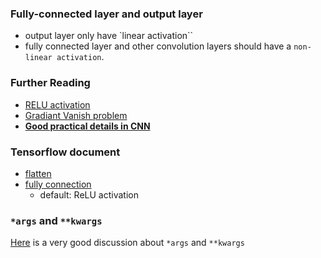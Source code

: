 ### Fully-connected layer and output layer

- output layer only have `linear activation``
- fully connected layer and other convolution layers should have a  `non-linear activation`.

### Further Reading

- [RELU activation](https://www.quora.com/What-is-special-about-rectifier-neural-units-used-in-NN-learning)
- [Gradiant Vanish problem](https://www.quora.com/What-is-the-vanishing-gradient-problem)
- **[Good practical details in CNN](http://cs231n.github.io/neural-networks-1/)**

### Tensorflow document

- [flatten](https://www.tensorflow.org/api_docs/python/tf/contrib/layers/flatten)
- [fully connection](https://www.tensorflow.org/api_docs/python/tf/contrib/layers/fully_connected)
    - default: ReLU activation

### `*args` and `**kwargs`

[Here](http://stackoverflow.com/questions/3394835/args-and-kwargs) is a very good discussion about `*args` and `**kwargs`